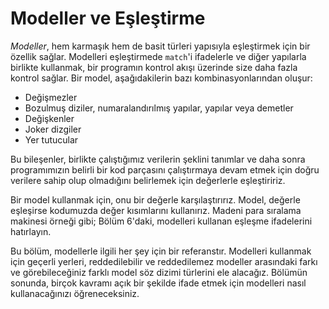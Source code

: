# Modeller ve Eşleştirme

*Modeller*, hem karmaşık hem de basit türleri yapısıyla eşleştirmek 
için bir özellik sağlar. Modelleri eşleştirmede `match`'i ifadelerle ve diğer yapılarla birlikte kullanmak, bir programın kontrol 
akışı üzerinde size daha fazla kontrol sağlar. Bir model, aşağıdakilerin bazı kombinasyonlarından oluşur:

* Değişmezler
* Bozulmuş diziler, numaralandırılmış yapılar, yapılar veya demetler
* Değişkenler
* Joker dizgiler
* Yer tutucular

Bu bileşenler, birlikte çalıştığımız verilerin şeklini tanımlar ve daha sonra programımızın belirli 
bir kod parçasını çalıştırmaya devam etmek için doğru verilere sahip olup olmadığını belirlemek için değerlerle eşleştiririz.

Bir model kullanmak için, onu bir değerle karşılaştırırız. Model, değerle eşleşirse kodumuzda değer 
kısımlarını kullanırız. Madeni para sıralama makinesi örneği gibi; Bölüm 6'daki, modelleri kullanan eşleşme ifadelerini hatırlayın. 

Bu bölüm, modellerle ilgili her şey için bir referanstır. 
Modelleri kullanmak için geçerli yerleri, reddedilebilir ve reddedilemez modeller arasındaki 
farkı ve görebileceğiniz farklı model söz dizimi türlerini ele alacağız. 
Bölümün sonunda, birçok kavramı açık bir şekilde ifade etmek için modelleri nasıl kullanacağınızı öğreneceksiniz.
